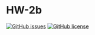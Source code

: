 # HW-2b

[![GitHub issues](https://img.shields.io/github/issues/Software-Engineering-Group-15-Fall-2021/HW-2b.git)](https://github.com/Software-Engineering-Group-15-Fall-2021/HW-2b.git/issues)
[![GitHub license](https://img.shields.io/github/license/Software-Engineering-Group-15-Fall-2021/HW-2b.git/LICENSE)](https://github.com/Software-Engineering-Group-15-Fall-2021/HW-2b.git/LICENSE)
